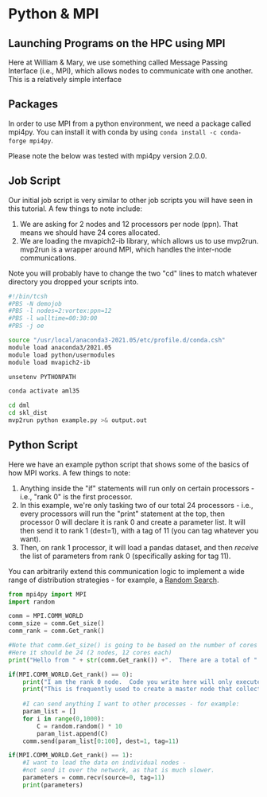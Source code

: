 # Python & MPI

## Launching Programs on the HPC using MPI

Here at William & Mary, we use something called Message Passing Interface (i.e., MPI), which allows nodes to communicate with one another. This is a relatively simple interface

## Packages

In order to use MPI from a python environment, we need a package called mpi4py. You can install it with conda by using `conda install -c conda-forge mpi4py`.

Please note the below was tested with mpi4py version 2.0.0.  

## Job Script

Our initial job script is very similar to other job scripts you will have seen in this tutorial. A few things to note include:

1. We are asking for 2 nodes and 12 processors per node (ppn). That means we should have 24 cores allocated.
2. We are loading the mvapich2-ib library, which allows us to use mvp2run. mvp2run is a wrapper around MPI, which handles the inter-node communications.

Note you will probably have to change the two "cd" lines to match whatever directory you dropped your scripts into.

```bash
#!/bin/tcsh
#PBS -N demojob
#PBS -l nodes=2:vortex:ppn=12
#PBS -l walltime=00:30:00
#PBS -j oe

source "/usr/local/anaconda3-2021.05/etc/profile.d/conda.csh"
module load anaconda3/2021.05
module load python/usermodules
module load mvapich2-ib

unsetenv PYTHONPATH

conda activate aml35

cd dml
cd skl_dist
mvp2run python example.py >& output.out
```

## Python Script

Here we have an example python script that shows some of the basics of how MPI works. A few things to note:

1. Anything inside the "if" statements will run only on certain processors - i.e., "rank 0" is the first processor.
2. In this example, we're only tasking two of our total 24 processors - i.e., every processors will run the "print" statement at the top, then processor 0 will declare it is rank 0 and create a parameter list. It will then send it to rank 1 (dest=1), with a tag of 11 (you can tag whatever you want).
3. Then, on rank 1 processor, it will load a pandas dataset, and then _receive_ the list of parameters from rank 0 (specifically asking for tag 11).

You can arbitrarily extend this communication logic to implement a wide range of distribution strategies - for example, a [Random Search](../distributed-scikit/mpi.md).

```python
from mpi4py import MPI
import random

comm = MPI.COMM_WORLD
comm_size = comm.Get_size()
comm_rank = comm.Get_rank()

#Note that comm.Get_size() is going to be based on the number of cores you have in your job script.
#Here it should be 24 (2 nodes, 12 cores each)
print("Hello from " + str(comm.Get_rank()) +".  There are a total of " + str(comm.Get_size()) + " of us.  Good luck.")

if(MPI.COMM_WORLD.Get_rank() == 0):
    print("I am the rank 0 node.  Code you write here will only execute on this process.")
    print("This is frequently used to create a master node that collects results from other nodes.")
    
    #I can send anything I want to other processes - for example:
    param_list = []
    for i in range(0,1000):
        C = random.random() * 10
        param_list.append(C)
    comm.send(param_list[0:100], dest=1, tag=11)

if(MPI.COMM_WORLD.Get_rank() == 1):
    #I want to load the data on individual nodes - 
    #not send it over the network, as that is much slower.
    parameters = comm.recv(source=0, tag=11)
    print(parameters)

```
